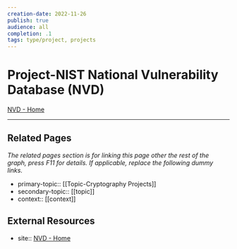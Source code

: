 ```yaml
---
creation-date: 2022-11-26
publish: true
audience: all
completion: .1
tags: type/project, projects
---
```

# Project-NIST National Vulnerability Database (NVD)
[NVD - Home](https://nvd.nist.gov/)

---
## Related Pages
*The related pages section is for linking this page other the rest of the graph, press F11 for details. If applicable, replace the following dummy links.*
- primary-topic:: [[Topic-Cryptography Projects]]
- secondary-topic:: \[\[topic\]\]
- context:: \[\[context\]\]

## External Resources
- site:: [NVD - Home](https://nvd.nist.gov/)
